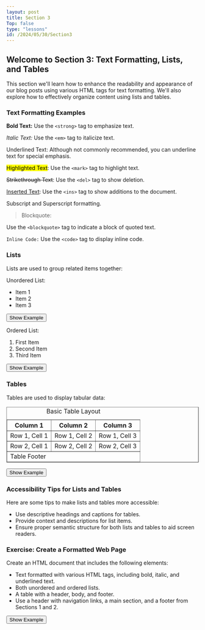 ```yaml
---
layout: post
title: Section 3
Top: false
type: "lessons"
id: /2024/05/30/Section3
---
```

## Welcome to Section 3: Text Formatting, Lists, and Tables

This section we'll learn how to enhance the readability and appearance of our blog posts using various HTML tags for text formatting. We'll also explore how to effectively organize content using lists and tables.

### Text Formatting Examples

**Bold Text:** Use the `<strong>` tag to emphasize text.

_Italic Text:_ Use the `<em>` tag to italicize text.

Underlined Text: Although not commonly recommended, you can underline text for special emphasis.

<mark>Highlighted Text</mark>: Use the `<mark>` tag to highlight text.

<del>Strikethrough Text</del>: Use the `<del>` tag to show deletion.

<ins>Inserted Text</ins>: Use the `<ins>` tag to show additions to the document.

Subscript and Superscript formatting.

> Blockquote:

Use the `<blockquote>` tag to indicate a block of quoted text.

`Inline Code:` Use the `<code>` tag to display inline code.

### Lists

Lists are used to group related items together:

Unordered List:

*   Item 1
*   Item 2
*   Item 3

<button class="show-example-btn">Show Example</button>
<pre class="example-code" style="display: none;">
&lt;ul&gt;
  &lt;li&gt;Item 1&lt;/li&gt;
  &lt;li&gt;Item 2&lt;/li&gt;
  &lt;li&gt;Item 3&lt;/li&gt;
&lt;/ul&gt;
    </pre>


Ordered List:

1.  First Item
2.  Second Item
3.  Third Item

  <button class="show-example-btn">Show Example</button>
<pre class="example-code" style="display: none;">
&lt;ol&gt;
  &lt;li&gt;First Item&lt;/li&gt;
  &lt;li&gt;Second Item&lt;/li&gt;
  &lt;li&gt;Third Item&lt;/li&gt;
&lt;/ol&gt;
    </pre>


### Tables

Tables are used to display tabular data:

<table border="1">
  <caption>Basic Table Layout</caption>
  <thead>
    <tr>
      <th>Column 1</th>
      <th>Column 2</th>
      <th>Column 3</th>
    </tr>
  </thead>
  <tbody>
    <tr>
      <td>Row 1, Cell 1</td>
      <td>Row 1, Cell 2</td>
      <td>Row 1, Cell 3</td>
    </tr>
    <tr>
      <td>Row 2, Cell 1</td>
      <td>Row 2, Cell 2</td>
      <td>Row 2, Cell 3</td>
    </tr>
  </tbody>
  <tfoot>
    <tr>
      <td colspan="3">Table Footer</td>
    </tr>
  </tfoot>
</table>
  <button class="show-example-btn">Show Example</button>
<pre class="example-code" style="display: none;">
&lt;table border="1"&gt;
  &lt;caption&gt;Basic Table Layout&lt;/caption&gt;
  &lt;thead&gt;
    &lt;tr&gt;
      &lt;th&gt;Column 1&lt;/th&gt;
      &lt;th&gt;Column 2&lt;/th&gt;
      &lt;th&gt;Column 3&lt;/th&gt;
    &lt;/tr&gt;
  &lt;/thead&gt;
  &lt;tbody&gt;
    &lt;tr&gt;
      &lt;td&gt;Row 1, Cell 1&lt;/td&gt;
      &lt;td&gt;Row 1, Cell 2&lt;/td&gt;
      &lt;td&gt;Row 1, Cell 3&lt;/td&gt;
    &lt;/tr&gt;
    &lt;tr&gt;
      &lt;td&gt;Row 2, Cell 1&lt;/td&gt;
      &lt;td&gt;Row 2, Cell 2&lt;/td&gt;
      &lt;td&gt;Row 2, Cell 3&lt;/td&gt;
    &lt;/tr&gt;
  &lt;/tbody&gt;
  &lt;tfoot&gt;
    &lt;tr&gt;
      &lt;td colspan="3"&gt;Table Footer&lt;/td&gt;
    &lt;/tr&gt;
  &lt;/tfoot&gt;
&lt;/table&gt;
    </pre>

### Accessibility Tips for Lists and Tables

Here are some tips to make lists and tables more accessible:

*   Use descriptive headings and captions for tables.
*   Provide context and descriptions for list items.
*   Ensure proper semantic structure for both lists and tables to aid screen readers.

### Exercise: Create a Formatted Web Page

Create an HTML document that includes the following elements:

*   Text formatted with various HTML tags, including bold, italic, and underlined text.
*   Both unordered and ordered lists.
*   A table with a header, body, and footer.
*   Use a header with navigation links, a main section, and a footer from Sections 1 and 2.

  <button class="show-example-btn">Show Example</button>
<pre class="example-code" style="display: none;">
&lt;!DOCTYPE html&gt;
&lt;html&gt;
&lt;head&gt;
    &lt;title&gt;My Formatted Web Page&lt;/title&gt;
&lt;/head&gt;
&lt;body&gt;
    &lt;header&gt;
        &lt;h1&gt;Welcome to My Web Page&lt;/h1&gt;
        &lt;nav&gt;
            &lt;ul&gt;
                &lt;li&gt;&lt;a href="index.html"&gt;Home&lt;/a&gt;&lt;/li&gt;
                &lt;li&gt;&lt;a href="about.html"&gt;About&lt;/a&gt;&lt;/li&gt;
                &lt;li&gt;&lt;a href="contact.html"&gt;Contact&lt;/a&gt;&lt;/li&gt;
            &lt;/ul&gt;
        &lt;/nav&gt;
    &lt;/header&gt;
    &lt;section&gt;
        &lt;h2&gt;Main Content&lt;/h2&gt;
        &lt;article&gt;
            &lt;h3&gt;Article Title&lt;/h3&gt;
            &lt;p&gt;&lt;strong&gt;This is bold text.&lt;/strong&gt; &lt;em&gt;This is italic text.&lt;/em&gt; &lt;u&gt;This is underlined text.&lt;/u&gt;&lt;/p&gt;
            &lt;blockquote&gt;This is a blockquote.&lt;/blockquote&gt;
            &lt;p&gt;Inline code example: &lt;code&gt;&lt;strong&gt;strong&lt;/strong&gt;&lt;/code&gt;&lt;/p&gt;
        &lt;/article&gt;
    &lt;/section&gt;
    &lt;aside&gt;
        &lt;h3&gt;Related Content&lt;/h3&gt;
        &lt;p&gt;This is some related content.&lt;/p&gt;
    &lt;/aside&gt;
    &lt;section&gt;
        &lt;h2&gt;Lists and Tables&lt;/h2&gt;
        &lt;h3&gt;Unordered List&lt;/h3&gt;
        &lt;ul&gt;
            &lt;li&gt;Item 1&lt;/li&gt;
            &lt;li&gt;Item 2&lt;/li&gt;
            &lt;li&gt;Item 3&lt;/li&gt;
        &lt;/ul&gt;
        &lt;h3&gt;Ordered List&lt;/h3&gt;
        &lt;ol&gt;
            &lt;li&gt;First Item&lt;/li&gt;
            &lt;li&gt;Second Item&lt;/li&gt;
            &lt;li&gt;Third Item&lt;/li&gt;
        &lt;/ol&gt;
        &lt;h3&gt;Table&lt;/h3&gt;
        &lt;table border="1"&gt;
            &lt;caption&gt;Basic Table Layout&lt;/caption&gt;
            &lt;thead&gt;
                &lt;tr&gt;
                    &lt;th&gt;Column 1&lt;/th&gt;
                    &lt;th&gt;Column 2&lt;/th&gt;
                    &lt;th&gt;Column 3&lt;/th&gt;
                &lt;/tr&gt;
            &lt;/thead&gt;
            &lt;tbody&gt;
                &lt;tr&gt;
                    &lt;td&gt;Row 1, Cell 1&lt;/td&gt;
                    &lt;td&gt;Row 1, Cell 2&lt;/td&gt;
                    &lt;td&gt;Row 1, Cell 3&lt;/td&gt;
                &lt;/tr&gt;
                &lt;tr&gt;
                    &lt;td&gt;Row 2, Cell 1&lt;/td&gt;
                    &lt;td&gt;Row 2, Cell 2&lt;/td&gt;
                    &lt;td&gt;Row 2, Cell 3&lt;/td&gt;
                &lt;/tr&gt;
            &lt;/tbody&gt;
            &lt;tfoot&gt;
                &lt;tr&gt;
                    &lt;td colspan="3"&gt;Table Footer&lt;/td&gt;
                &lt;/tr&gt;
            &lt;/tfoot&gt;
        &lt;/table&gt;
    &lt;/section&gt;
    &lt;footer&gt;
        &lt;p&gt;© 2024 My Web Page&lt;/p&gt;
    &lt;/footer&gt;
&lt;/body&gt;
&lt;/html&gt;
    </pre>